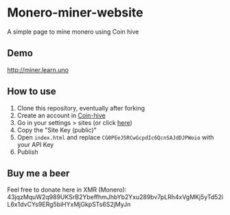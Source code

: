 # Monero-miner-website
A simple page to mine monero using Coin hive

## Demo
http://miner.learn.uno

## How to use
1. Clone this repository, eventually after forking
2. Create an account in [Coin-hive](https://coin-hive.com)
3. Go in your settings > sites (or click [here](https://coin-hive.com/settings/sites))
4. Copy the "Site Key (public)"
5. Open `index.html` and replace `CG0PEeJ5RCwGcpdIc6QcnSAJdDJPWoio` with your API Key
6. Publish

## Buy me a beer
Feel free to donate here in XMR (Monero): 43jqzMquW2q989UKSrB2YbeffhmJhbYb2Yxu289bv7pLRh4xVgMKj5yTd52iL6x1dvCYs9ERg5biHYxMjGkpSTs6S2jMyJn

